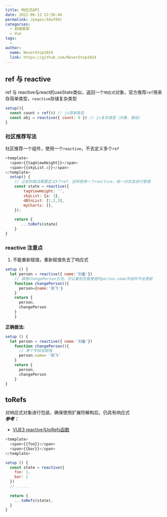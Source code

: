 ```yaml
---
title: 响应式API
date: 2022-06-12 22:56:46
permalink: /pages/44af89/
categories:
  - 前端框架
  - Vue
tags:
  - 
author: 
  name: NeverStop1024
  link: https://github.com/NeverStop1024
---
```

## ref 与 reactive
ref 与 reactive与react的useState类似，返回一个```响应式```对象，官方推荐```ref```用来存简单类型，```reactive```存储复杂类型
```js
setup(){
  const count = ref(0) // js简单类型
  const obj = reactive({ count: 0 }) // js复杂类型（对象，数组）
}
```

### 社区推荐写法
社区推荐一个组件，使用一个```reactive```，不去定义多个```ref```
```js
<template>
  <span>{{tagViewHeight}}</span>
  <span>{{skyList.a}}</span>
</template>
  setup() {
    // 之前的做法需要定义5个ref，这样使用一个reactive，统一对状态进行管理
    const state = reactive({
        tagViewHeight: '',
        skyList: {a: 1},
        dBtnList: [1,2,3],
        myCharts: [],
    });
    
    return {
       ...toRefs(state) 
    }
}
```
### reactive 注意点
1. 不能重新赋值，重新赋值失去了响应式
```js
setup () {
  let person = reactive({ name:'刘备'})
    // 调用changePerson方法，可以看到页面使用的person.name字段并不会更新
    function changePerson(){
      person={name:'张飞'}
    }
    return {
      person,
      changePerson
    }
    }
```
**正确做法:**
```js
setup () {
  let person = reactive({ name:'刘备'})
    function changePerson(){
      // 单个字段去赋值
      person.name= '张飞'
    }
    return {
      person,
      changePerson
    }
}
```
## toRefs
对响应式对象进行包装，确保使用扩展符解构后，仍具有响应式<br>
***参考：***
* [VUE3 reactive与toRefs函数](https://blog.csdn.net/hsany330/article/details/120134550)
```js
<template>
  <span>{{foo}}</span>
  <span>{{bar}}</span>
</template>

setup () {
  const state = reactive({
    foo: 1,
    bar: 2
  })
  // ......
  
  return {
    ...toRefs(state), 
  }
}
```